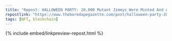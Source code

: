 ```yaml
---
title: "Repost: HALLOWEEN PARTY: 20,000 Mutant Jimmys Were Minted And Airdropped On ApeChain Today! Find Out More About this Insane Event:"
repostlink: "https://www.theboredapegazette.com/post/halloween-party-20-000-mutant-jimmys-were-minted-and-airdropped-on-apechain-today-find-out-more-ab"
tags: [NFT, blockchain]
---
```


{% include embed/linkpreview-repost.html %}
